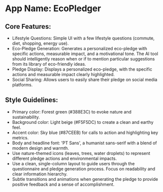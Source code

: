 # **App Name**: EcoPledger

## Core Features:

- Lifestyle Questions: Simple UI with a few lifestyle questions (commute, diet, shopping, energy use).
- Eco-Pledge Generation: Generates a personalized eco-pledge with specific actions, measurable impact, and a motivational tone. The AI tool should intelligently reason when or if to mention particular suggestions from its library of eco-friendly ideas.
- Pledge Display: Displays a personalized eco-pledge, with the specific actions and measurable impact clearly highlighted.
- Social Sharing: Allows users to easily share their pledge on social media platforms.

## Style Guidelines:

- Primary color: Forest green (#388E3C) to evoke nature and sustainability.
- Background color: Light beige (#F5F5DC) to create a clean and earthy feel.
- Accent color: Sky blue (#87CEEB) for calls to action and highlighting key metrics.
- Body and headline font: 'PT Sans', a humanist sans-serif with a blend of modern design and warmth.
- Use nature-themed icons (leaves, trees, water droplets) to represent different pledge actions and environmental impacts.
- Use a clean, single-column layout to guide users through the questionnaire and pledge generation process. Focus on readability and clear information hierarchy.
- Subtle transitions and animations when generating the pledge to provide positive feedback and a sense of accomplishment.